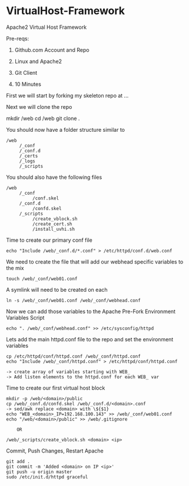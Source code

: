 VirtualHost-Framework
=====================

Apache2 Virtual Host Framework

Pre-reqs:

1) Github.com Account and Repo

2) Linux and Apache2

3) Git Client

4) 10 Minutes


First we will start by forking my skeleton repo at ...

Next we will clone the repo

  mkdir /web
	cd /web
	git clone <git url> .

You should now have a folder structure similar to

	/web
	     /_conf
	     /_conf.d
	     /_certs
	     /_logs
	     /_scripts

You should also have the following files

	/web
	     /_conf
		      /conf.skel
	     /_conf.d
		      /confd.skel
	     /_scripts
		      /create_vblock.sh
		      /create_cert.sh
		      /install_uvhi.sh

Time to create our primary conf file

	echo "Include /web/_conf.d/*.conf" > /etc/httpd/conf.d/web.conf

We need to create the file that will add our webhead specific variables to the mix

	touch /web/_conf/web01.conf

A symlink will need to be created on each 

	ln -s /web/_conf/web01.conf /web/_conf/webhead.conf

Now we can add those variables to the Apache Pre-Fork Environment Variables Script

	echo ". /web/_conf/webhead.conf" >> /etc/sysconfig/httpd

Lets add the main httpd.conf file to the repo and set the environment variables

	cp /etc/httpd/conf/httpd.conf /web/_conf/httpd.conf
	echo "Include /web/_conf/httpd.conf" > /etc/httpd/conf/httpd.conf
	
	-> create array of variables starting with WEB_
	-> Add listen elements to the httpd.conf for each WEB_ var

Time to create our first virtual host block

	mkdir -p /web/<domain>/public
	cp /web/_conf.d/confd.skel /web/_conf.d/<domain>.conf
	-> sed/awk replace <domain> with \${$1}
	echo "WEB_<domain>_IP=192.168.100.143" >> /web/_conf/web01.conf
	echo "/web/<domain>/public" >> /web/.gitignore

		OR

	/web/_scripts/create_vblock.sh <domain> <ip>

Commit, Push Changes, Restart Apache

	git add .
	git commit -m 'Added <domain> on IP <ip>'
	git push -u origin master
	sudo /etc/init.d/httpd graceful
